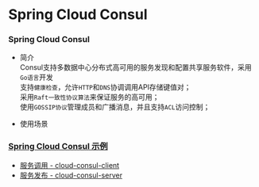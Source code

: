 # Spring Cloud Consul #
### Spring Cloud Consul ###
- 简介<br/>
Consul支持多数据中心分布式高可用的服务发现和配置共享服务软件，采用```Go语言```开发<br/>
支持```健康检查```，允许```HTTP```和```DNS```协调调用API存储键值对；<br/>
采用```Raft一致性协议算法```来保证服务的高可用；<br/>
使用```GOSSIP协议```管理成员和广播消息，并且支持```ACL```访问控制；<br/>

- 使用场景<br/>



### [Spring Cloud Consul 示例](https://github.com/FrankCy/cloud) ###
- [服务调用 - cloud-consul-client](https://github.com/FrankCy/cloud/tree/master/cloud-consul-client)
- [服务发布 - cloud-consul-server](https://github.com/FrankCy/cloud/tree/master/cloud-consul-server)
